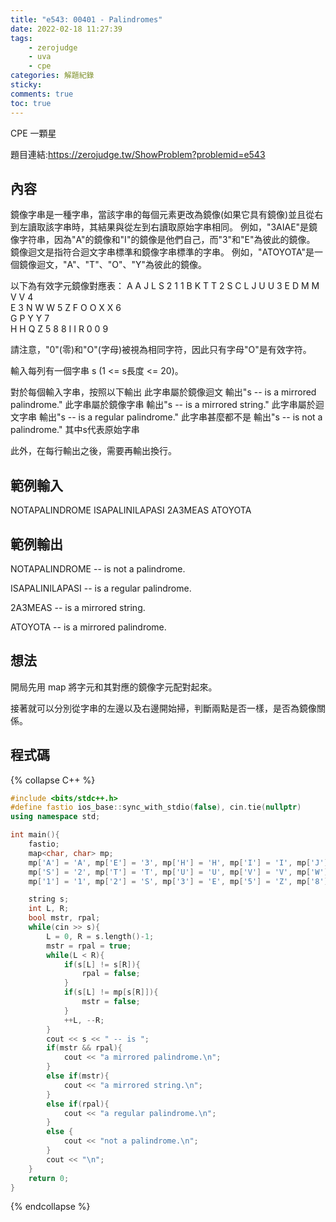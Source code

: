 ```yaml
---
title: "e543: 00401 - Palindromes"
date: 2022-02-18 11:27:39
tags:
    - zerojudge
    - uva
    - cpe
categories: 解題紀錄
sticky: 
comments: true
toc: true
---
```

CPE 一顆星
<!--more-->
題目連結:https://zerojudge.tw/ShowProblem?problemid=e543
## 內容
鏡像字串是一種字串，當該字串的每個元素更改為鏡像(如果它具有鏡像)並且從右到左讀取該字串時，其結果與從左到右讀取原始字串相同。
例如，"3AIAE"是鏡像字符串，因為"A"的鏡像和"I"的鏡像是他們自己，而"3"和"E"為彼此的鏡像。
鏡像迴文是指符合迴文字串標準和鏡像字串標準的字串。
例如，"ATOYOTA"是一個鏡像迴文，"A"、"T"、"O"、"Y"為彼此的鏡像。

以下為有效字元鏡像對應表：
A	A	J	L	S	2	1	1
B	 	K	 	T	T	2	S
C	 	L	J	U	U	3	E
D	 	M	M	V	V	4	 
E	3	N	 	W	W	5	Z
F	 	O	O	X	X	6	 
G	 	P	 	Y	Y	7	 
H	H	Q	 	Z	5	8	8
I	I	R	 	0	0	9	 

請注意，"0"(零)和"O"(字母)被視為相同字符，因此只有字母"O"是有效字符。

輸入每列有一個字串 s (1 <= s長度 <= 20)。

對於每個輸入字串，按照以下輸出
此字串屬於鏡像迴文
輸出"s -- is a mirrored palindrome."
此字串屬於鏡像字串
輸出"s -- is a mirrored string."
此字串屬於迴文字串
輸出"s -- is a regular palindrome."
此字串甚麼都不是
輸出"s -- is not a palindrome."
其中s代表原始字串

此外，在每行輸出之後，需要再輸出換行。
## 範例輸入
NOTAPALINDROME
ISAPALINILAPASI
2A3MEAS
ATOYOTA
## 範例輸出
NOTAPALINDROME -- is not a palindrome.

ISAPALINILAPASI -- is a regular palindrome.

2A3MEAS -- is a mirrored string.

ATOYOTA -- is a mirrored palindrome.
## 想法
開局先用 map 將字元和其對應的鏡像字元配對起來。

接著就可以分別從字串的左邊以及右邊開始掃，判斷兩點是否一樣，是否為鏡像關係。
## 程式碼
{% collapse C++ %}
```cpp
#include <bits/stdc++.h>
#define fastio ios_base::sync_with_stdio(false), cin.tie(nullptr)
using namespace std;

int main(){
    fastio;
    map<char, char> mp;
    mp['A'] = 'A', mp['E'] = '3', mp['H'] = 'H', mp['I'] = 'I', mp['J'] = 'L', mp['M'] = 'M', mp['O'] = 'O';
    mp['S'] = '2', mp['T'] = 'T', mp['U'] = 'U', mp['V'] = 'V', mp['W'] = 'W', mp['X'] = 'X', mp['Y'] = 'Y', mp['Z'] = '5', mp['0'] = '0';
    mp['1'] = '1', mp['2'] = 'S', mp['3'] = 'E', mp['5'] = 'Z', mp['8'] = '8', mp['L'] = 'J';

    string s;
    int L, R;
    bool mstr, rpal;
    while(cin >> s){
        L = 0, R = s.length()-1;
        mstr = rpal = true;
        while(L < R){
            if(s[L] != s[R]){
                rpal = false;
            }
            if(s[L] != mp[s[R]]){
                mstr = false;
            }
            ++L, --R;
        }
        cout << s << " -- is ";
        if(mstr && rpal){
            cout << "a mirrored palindrome.\n";
        }
        else if(mstr){
            cout << "a mirrored string.\n";
        }
        else if(rpal){
            cout << "a regular palindrome.\n";
        }
        else {
            cout << "not a palindrome.\n";
        }
        cout << "\n";
    }
    return 0;
}
```
{% endcollapse %}